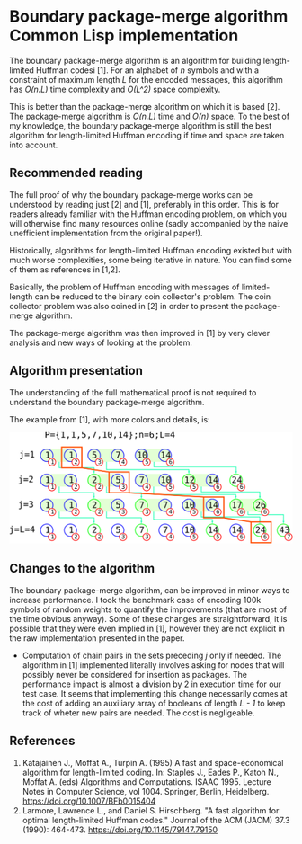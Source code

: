 # Boundary package-merge algorithm Common Lisp implementation
The boundary package-merge algorithm is an algorithm for building length-limited
Huffman codesi [1]. For an alphabet of _n_ symbols and with a constraint of
maximum length _L_ for the encoded messages, this algorithm has _O(n.L)_ time
complexity and _O(L^2)_ space complexity.

This is better than the package-merge algorithm on which it is based [2]. The
package-merge algorithm is _O(n.L)_ time and _O(n)_ space. To the best of my
knowledge, the boundary package-merge algorithm is still the best algorithm
for length-limited Huffman encoding if time and space are taken into account.

## Recommended reading
The full proof of why the boundary package-merge works can be understood by
reading just [2] and [1], preferably in this order. This is for readers
already familiar with the Huffman encoding problem, on which you will otherwise
find many resources online (sadly accompanied by the naive unefficient
implementation from the original paper!).

Historically, algorithms for length-limited Huffman encoding existed but with
much worse complexities, some being iterative in nature. You can find
some of them as references in [1,2].

Basically, the problem of Huffman encoding with messages of limited-length
can be reduced to the binary coin collector's problem. The coin collector
problem was also coined in [2] in order to present the package-merge algorithm.

The package-merge algorithm was then improved in [1] by very clever analysis and
new ways of looking at the problem.

## Algorithm presentation
The understanding of the full mathematical proof is not required to understand
the boundary package-merge algorithm.

The example from [1], with more colors and details, is:

![Boundary package-merge diagram](doc/bnd-pkg-merge.svg)

## Changes to the algorithm
The boundary package-merge algorithm, can be improved in minor ways to increase
performance. I took the benchmark case of encoding 100k symbols of random
weights to quantify the improvements (that are most of the time obvious anyway).
Some of these changes are straightforward, it is possible that they were even
implied in [1], however they are not explicit in the raw implementation 
presented in the paper.

* Computation of chain pairs in the sets preceding _j_ only if needed. The
algorithm in [1] implemented literally involves asking for nodes that will
possibly never be considered for insertion as packages. The performance impact
is almost a division by 2 in execution time for our test case. It seems that
implementing this change necessarily comes at the cost of adding an auxiliary
array of booleans of length _L - 1_ to keep track of wheter new pairs are
needed. The cost is negligeable.


## References
1. Katajainen J., Moffat A., Turpin A. (1995) A fast and space-economical algorithm for length-limited coding. In: Staples J., Eades P., Katoh N., Moffat A. (eds) Algorithms and Computations. ISAAC 1995. Lecture Notes in Computer Science, vol 1004. Springer, Berlin, Heidelberg. https://doi.org/10.1007/BFb0015404
1. Larmore, Lawrence L., and Daniel S. Hirschberg. "A fast algorithm for optimal length-limited Huffman codes." Journal of the ACM (JACM) 37.3 (1990): 464-473. https://doi.org/10.1145/79147.79150
